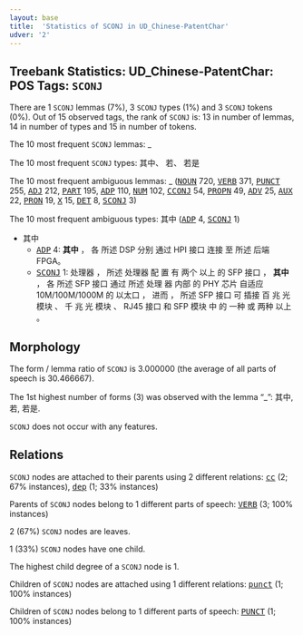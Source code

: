 ```yaml
---
layout: base
title:  'Statistics of SCONJ in UD_Chinese-PatentChar'
udver: '2'
---
```


## Treebank Statistics: UD_Chinese-PatentChar: POS Tags: `SCONJ`

There are 1 `SCONJ` lemmas (7%), 3 `SCONJ` types (1%) and 3 `SCONJ` tokens (0%).
Out of 15 observed tags, the rank of `SCONJ` is: 13 in number of lemmas, 14 in number of types and 15 in number of tokens.

The 10 most frequent `SCONJ` lemmas: _

The 10 most frequent `SCONJ` types:  其中、 若、 若是

The 10 most frequent ambiguous lemmas: _ (<tt><a href="zh_patentchar-pos-NOUN.html">NOUN</a></tt> 720, <tt><a href="zh_patentchar-pos-VERB.html">VERB</a></tt> 371, <tt><a href="zh_patentchar-pos-PUNCT.html">PUNCT</a></tt> 255, <tt><a href="zh_patentchar-pos-ADJ.html">ADJ</a></tt> 212, <tt><a href="zh_patentchar-pos-PART.html">PART</a></tt> 195, <tt><a href="zh_patentchar-pos-ADP.html">ADP</a></tt> 110, <tt><a href="zh_patentchar-pos-NUM.html">NUM</a></tt> 102, <tt><a href="zh_patentchar-pos-CCONJ.html">CCONJ</a></tt> 54, <tt><a href="zh_patentchar-pos-PROPN.html">PROPN</a></tt> 49, <tt><a href="zh_patentchar-pos-ADV.html">ADV</a></tt> 25, <tt><a href="zh_patentchar-pos-AUX.html">AUX</a></tt> 22, <tt><a href="zh_patentchar-pos-PRON.html">PRON</a></tt> 19, <tt><a href="zh_patentchar-pos-X.html">X</a></tt> 15, <tt><a href="zh_patentchar-pos-DET.html">DET</a></tt> 8, <tt><a href="zh_patentchar-pos-SCONJ.html">SCONJ</a></tt> 3)

The 10 most frequent ambiguous types:  其中 (<tt><a href="zh_patentchar-pos-ADP.html">ADP</a></tt> 4, <tt><a href="zh_patentchar-pos-SCONJ.html">SCONJ</a></tt> 1)


* 其中
  * <tt><a href="zh_patentchar-pos-ADP.html">ADP</a></tt> 4: <b>其中</b> ， 各 所述 DSP 分别 通过 HPI 接口 连接 至 所述 后端 FPGA。
  * <tt><a href="zh_patentchar-pos-SCONJ.html">SCONJ</a></tt> 1: 处理器 ， 所述 处理器 配 置 有 两个 以上 的 SFP 接口 ， <b>其中</b> ， 各 所述 SFP 接口 通过 所述 处理 器 内部 的 PHY 芯片 自适应 10M/100M/1000M 的 以太口 ， 进而 ， 所述 SFP 接口 可 插接 百 兆 光 模块 、 千 兆 光 模块 、 RJ45 接口 和 SFP 模块 中 的 一种 或 两种 以上 。

## Morphology

The form / lemma ratio of `SCONJ` is 3.000000 (the average of all parts of speech is 30.466667).

The 1st highest number of forms (3) was observed with the lemma “_”: 其中, 若, 若是.

`SCONJ` does not occur with any features.


## Relations

`SCONJ` nodes are attached to their parents using 2 different relations: <tt><a href="zh_patentchar-dep-cc.html">cc</a></tt> (2; 67% instances), <tt><a href="zh_patentchar-dep-dep.html">dep</a></tt> (1; 33% instances)

Parents of `SCONJ` nodes belong to 1 different parts of speech: <tt><a href="zh_patentchar-pos-VERB.html">VERB</a></tt> (3; 100% instances)

2 (67%) `SCONJ` nodes are leaves.

1 (33%) `SCONJ` nodes have one child.

The highest child degree of a `SCONJ` node is 1.

Children of `SCONJ` nodes are attached using 1 different relations: <tt><a href="zh_patentchar-dep-punct.html">punct</a></tt> (1; 100% instances)

Children of `SCONJ` nodes belong to 1 different parts of speech: <tt><a href="zh_patentchar-pos-PUNCT.html">PUNCT</a></tt> (1; 100% instances)

